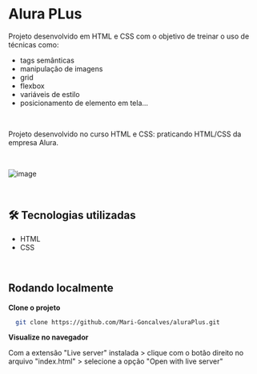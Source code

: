 
# Alura PLus

Projeto desenvolvido em HTML e CSS com o objetivo de treinar o uso de técnicas como:

- tags semânticas
- manipulação de imagens
- grid
- flexbox
- variáveis de estilo
- posicionamento de elemento em tela...

<br>

Projeto desenvolvido no curso HTML e CSS: praticando HTML/CSS da empresa Alura.

<br>

![image](https://github.com/user-attachments/assets/15bad256-9e97-4883-b305-12ac00fb1c33)

<br>

## 🛠 Tecnologias utilizadas
- HTML
- CSS

<br>

## Rodando localmente

**Clone o projeto**

```bash
  git clone https://github.com/Mari-Goncalves/aluraPlus.git
```

**Visualize no navegador**

Com a extensão "Live server" instalada > clique com o botão direito no arquivo "index.html" > selecione a opção "Open with live server"

